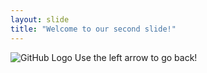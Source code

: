 ```yaml
---
layout: slide 
title: "Welcome to our second slide!"
---
```

![GitHub Logo](/images/logo.png)
Use the left arrow to go back!
